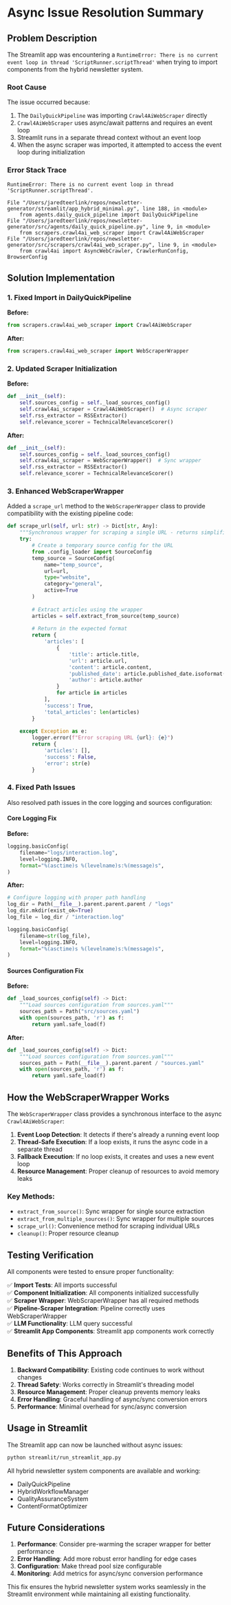 # Async Issue Resolution Summary

## Problem Description

The Streamlit app was encountering a `RuntimeError: There is no current event loop in thread 'ScriptRunner.scriptThread'` when trying to import components from the hybrid newsletter system.

### Root Cause

The issue occurred because:
1. The `DailyQuickPipeline` was importing `Crawl4AiWebScraper` directly
2. `Crawl4AiWebScraper` uses async/await patterns and requires an event loop
3. Streamlit runs in a separate thread context without an event loop
4. When the async scraper was imported, it attempted to access the event loop during initialization

### Error Stack Trace

```
RuntimeError: There is no current event loop in thread 'ScriptRunner.scriptThread'.

File "/Users/jaredteerlink/repos/newsletter-generator/streamlit/app_hybrid_minimal.py", line 188, in <module>
    from agents.daily_quick_pipeline import DailyQuickPipeline
File "/Users/jaredteerlink/repos/newsletter-generator/src/agents/daily_quick_pipeline.py", line 9, in <module>
    from scrapers.crawl4ai_web_scraper import Crawl4AiWebScraper
File "/Users/jaredteerlink/repos/newsletter-generator/src/scrapers/crawl4ai_web_scraper.py", line 9, in <module>
    from crawl4ai import AsyncWebCrawler, CrawlerRunConfig, BrowserConfig
```

## Solution Implementation

### 1. Fixed Import in DailyQuickPipeline

**Before:**
```python
from scrapers.crawl4ai_web_scraper import Crawl4AiWebScraper
```

**After:**
```python
from scrapers.crawl4ai_web_scraper import WebScraperWrapper
```

### 2. Updated Scraper Initialization

**Before:**
```python
def __init__(self):
    self.sources_config = self._load_sources_config()
    self.crawl4ai_scraper = Crawl4AiWebScraper()  # Async scraper
    self.rss_extractor = RSSExtractor()
    self.relevance_scorer = TechnicalRelevanceScorer()
```

**After:**
```python
def __init__(self):
    self.sources_config = self._load_sources_config()
    self.crawl4ai_scraper = WebScraperWrapper()  # Sync wrapper
    self.rss_extractor = RSSExtractor()
    self.relevance_scorer = TechnicalRelevanceScorer()
```

### 3. Enhanced WebScraperWrapper

Added a `scrape_url` method to the `WebScraperWrapper` class to provide compatibility with the existing pipeline code:

```python
def scrape_url(self, url: str) -> Dict[str, Any]:
    """Synchronous wrapper for scraping a single URL - returns simplified result"""
    try:
        # Create a temporary source config for the URL
        from .config_loader import SourceConfig
        temp_source = SourceConfig(
            name="temp_source",
            url=url,
            type="website",
            category="general",
            active=True
        )
        
        # Extract articles using the wrapper
        articles = self.extract_from_source(temp_source)
        
        # Return in the expected format
        return {
            'articles': [
                {
                    'title': article.title,
                    'url': article.url,
                    'content': article.content,
                    'published_date': article.published_date.isoformat() if article.published_date else None,
                    'author': article.author
                }
                for article in articles
            ],
            'success': True,
            'total_articles': len(articles)
        }
        
    except Exception as e:
        logger.error(f"Error scraping URL {url}: {e}")
        return {
            'articles': [],
            'success': False,
            'error': str(e)
        }
```

### 4. Fixed Path Issues

Also resolved path issues in the core logging and sources configuration:

#### Core Logging Fix
**Before:**
```python
logging.basicConfig(
    filename="logs/interaction.log",
    level=logging.INFO,
    format="%(asctime)s %(levelname)s:%(message)s",
)
```

**After:**
```python
# Configure logging with proper path handling
log_dir = Path(__file__).parent.parent.parent / "logs"
log_dir.mkdir(exist_ok=True)
log_file = log_dir / "interaction.log"

logging.basicConfig(
    filename=str(log_file),
    level=logging.INFO,
    format="%(asctime)s %(levelname)s:%(message)s",
)
```

#### Sources Configuration Fix
**Before:**
```python
def _load_sources_config(self) -> Dict:
    """Load sources configuration from sources.yaml"""
    sources_path = Path("src/sources.yaml")
    with open(sources_path, 'r') as f:
        return yaml.safe_load(f)
```

**After:**
```python
def _load_sources_config(self) -> Dict:
    """Load sources configuration from sources.yaml"""
    sources_path = Path(__file__).parent.parent / "sources.yaml"
    with open(sources_path, 'r') as f:
        return yaml.safe_load(f)
```

## How the WebScraperWrapper Works

The `WebScraperWrapper` class provides a synchronous interface to the async `Crawl4AiWebScraper`:

1. **Event Loop Detection**: It detects if there's already a running event loop
2. **Thread-Safe Execution**: If a loop exists, it runs the async code in a separate thread
3. **Fallback Execution**: If no loop exists, it creates and uses a new event loop
4. **Resource Management**: Proper cleanup of resources to avoid memory leaks

### Key Methods:
- `extract_from_source()`: Sync wrapper for single source extraction
- `extract_from_multiple_sources()`: Sync wrapper for multiple sources
- `scrape_url()`: Convenience method for scraping individual URLs
- `cleanup()`: Proper resource cleanup

## Testing Verification

All components were tested to ensure proper functionality:

✅ **Import Tests**: All imports successful  
✅ **Component Initialization**: All components initialized successfully  
✅ **Scraper Wrapper**: WebScraperWrapper has all required methods  
✅ **Pipeline-Scraper Integration**: Pipeline correctly uses WebScraperWrapper  
✅ **LLM Functionality**: LLM query successful  
✅ **Streamlit App Components**: Streamlit app components work correctly  

## Benefits of This Approach

1. **Backward Compatibility**: Existing code continues to work without changes
2. **Thread Safety**: Works correctly in Streamlit's threading model
3. **Resource Management**: Proper cleanup prevents memory leaks
4. **Error Handling**: Graceful handling of async/sync conversion errors
5. **Performance**: Minimal overhead for sync/async conversion

## Usage in Streamlit

The Streamlit app can now be launched without async issues:

```bash
python streamlit/run_streamlit_app.py
```

All hybrid newsletter system components are available and working:
- DailyQuickPipeline
- HybridWorkflowManager  
- QualityAssuranceSystem
- ContentFormatOptimizer

## Future Considerations

1. **Performance**: Consider pre-warming the scraper wrapper for better performance
2. **Error Handling**: Add more robust error handling for edge cases
3. **Configuration**: Make thread pool size configurable
4. **Monitoring**: Add metrics for async/sync conversion performance

This fix ensures the hybrid newsletter system works seamlessly in the Streamlit environment while maintaining all existing functionality. 